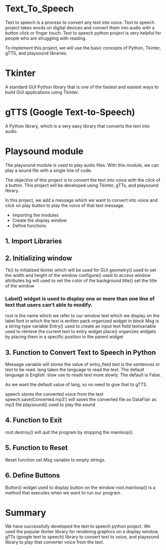 # Text_To_Speech
Text to speech is a process to convert any text into voice. Text to speech project takes words on digital devices and convert them into audio with a button click or finger touch. Text to speech python project is very helpful for people who are struggling with reading.

To implement this project, we will use the basic concepts of Python, Tkinter, gTTS, and playsound libraries.

# Tkinter
A standard GUI Python library that is one of the fastest and easiest ways to build GUI applications using Tkinter.

# gTTS (Google Text-to-Speech)
A Python library, which is a very easy library that converts the text into audio.

# Playsound module
The playsound module is used to play audio files. With this module, we can play a sound file with a single line of code.


The objective of this project is to convert the text into voice with the click of a button. This project will be developed using Tkinter, gTTs, and playsound library.

In this project, we add a message which we want to convert into voice and click on play button to play the voice of that text message.

<ul>
<li>Importing the modules</li>
<li>Create the display window</li>
<li>Define functions</li>
</ul>


## 1. Import Libraries
## 2. Initializing window

Tk() to initialized tkinter which will be used for GUI
geometry() used to set the width and height of the window
configure() used to access window attributes
bg will used to set the color of the background
title() set the title of the window

### Label() widget is used to display one or more than one line of text that users can’t able to modify.

root is the name which we refer to our window
text which we display on the label
font in which the text is written
pack organized widget in block
Msg is a string type variable
Entry() used to create an input text field
textvariable used to retrieve the current text to entry widget
place() organizes widgets by placing them in a specific position in the parent widget

## 3. Function to Convert Text to Speech in Python

Message variable will stores the value of entry_field
text is the sentences or text to be read.
lang takes the language to read the text. The default language is English.
slow use to reads text more slowly. The default is False.

As we want the default value of lang, so no need to give that to gTTS.

speech stores the converted voice from the text
speech.save(Converted.mp3’) will saves the converted file as DataFlair as mp3 file
playsound() used to play the sound


## 4. Function to Exit

root.destroy() will quit the program by stopping the mainloop().

## 5. Function to Reset

Reset function set Msg variable to empty strings.

## 6. Define Buttons

Button() widget used to display button on the window
root.mainloop() is a method that executes when we want to run our program.

# Summary
We have successfully developed the text to speech python project. We used the popular tkinter library for rendering graphics on a display window, gTTs (google text to speech) library to convert text to voice, and playsound library to play that converter voice from the text.